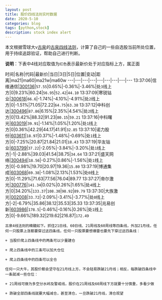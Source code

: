 ```yaml
---
layout: post
title: 股价四线法则实时数据
date: 2020-5-10
categories: blog
tags: [python,stock]
description: stock index alert
---
```



本文根据雪球大v[古泉](https://xueqiu.com/u/7148646888)的[古泉四线法则](https://xueqiu.com/7148646888/130498192)，计算了自己的一些自选股当前所处位置，用于持续追踪验证，帮助自己进行判断。

**说明**：下表中4线对应取值为`红色`表示最新价处于对应指标上方，属正面

时间|名称|代码|最新价|当日|3日|5日|位置|变动|距离|ma21|ma60|ma21w|ma60w
---|---|---|---|---|---|---|---|---
13:37:06|信维通信|[300136](https://xueqiu.com/S/SZ300136)|`57.55`|0.65%|-0.36%|-3.46%|处`3`线上方|0|9.23%|60.24|`56.95`|`52.42`|`44.10`
13:37:09|寒锐钴业|[300618](https://xueqiu.com/S/SZ300618)|`66.6`|-1.74%|-4.10%|-4.91%|处`2`线上方|0|-1.51%|71.05|72.22|`64.75`|`63.38`
13:37:12|中科创达|[300496](https://xueqiu.com/S/SZ300496)|`87.86`|6.15%|2.35%|4.54%|处`2`线上方|0|13.42%|88.32|91.23|`80.15`|`59.21`
13:37:16|中科曙光|[603019](https://xueqiu.com/S/SH603019)|`39.91`|-1.14%|1.05%|1.20%|处`1`线上方|0|0.36%|42.29|44.17|41.91|`32.85`
13:37:10|诺力股份|[603611](https://xueqiu.com/S/SH603611)|`18.97`|0.37%|-1.48%|-0.69%|处`1`线上方|0|-7.25%|20.87|21.84|21.01|`18.43`
13:37:19|华友钴业|[603799](https://xueqiu.com/S/SH603799)|`37.22`|-2.05%|-3.84%|-3.20%|处`1`线上方|-1|-2.88%|39.03|41.54|38.75|`34.64`
13:37:21|盛天网络|[300494](https://xueqiu.com/S/SZ300494)|`18.56`|-0.27%|0.86%|-1.56%|处`1`线上方|0|-0.98%|19.70|20.97|19.36|`15.80`
13:37:19|博通集成|[603068](https://xueqiu.com/S/SH603068)|`69.38`|-1.08%|2.13%|1.53%|处`0`线上方|0|-11.29%|71.63|77.56|76.04|89.77
13:37:27|帝尔激光|[300776](https://xueqiu.com/S/SZ300776)|`141.34`|0.02%|0.26%|1.65%|处`4`线上方|0|34.20%|`133.37`|`108.30`|`98.92`|`89.79`
13:37:30|大族激光|[002008](https://xueqiu.com/S/SZ002008)|`33.72`|-2.09%|-3.41%|-3.77%|处`0`线上方|-2|-6.79%|35.86|38.12|35.53|35.33
13:37:35|兆易创新|[603986](https://xueqiu.com/S/SH603986)|`178.5`|-0.46%|-0.16%|0.26%|处`1`线上方|0|-9.66%|189.32|219.62|216.87|`172.49`

```
古泉4线法则的精髓如下。抓住21日线、60日线、21周线及60周线等四条线，外加21月线，任何一只股票上涨都要穿过这四条线，任何一只股票要想爆雷也要先下穿过这四条线：

+ 当股价爬上四条线中的两条可以少量建仓

+ 爬上四条线中的三条可以加大仓位

+ 爬上四条线中的四条可以全仓

任何一只大牛，其股价都会坚守在21月线上方，不会轻易跌破21月线；相反，每跌破四条线中一条就减一些仓位：

+ 21周线可做为多空分水岭及警戒线，股价在21周线及60周线下方就要十分慎重，多看少做

+ 跌破全部四条线就要大幅减仓，甚至清仓，一旦跌破21月线，清仓观望
```